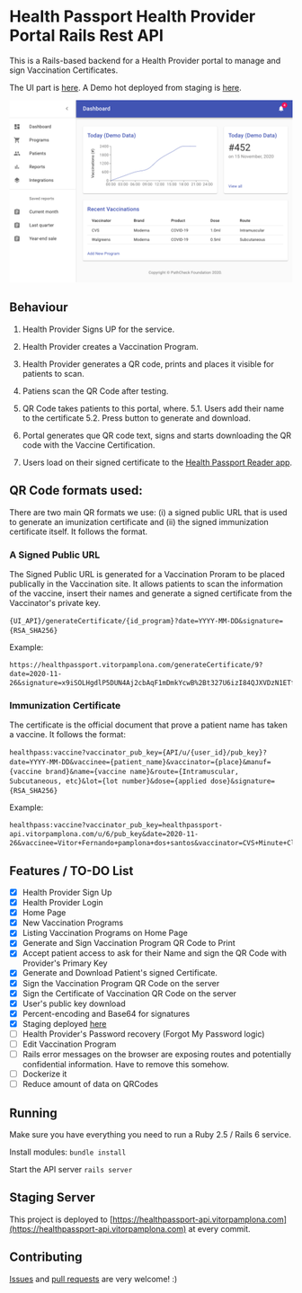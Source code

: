 # Health Passport Health Provider Portal Rails Rest API

This is a Rails-based backend for a Health Provider portal to manage and sign Vaccination Certificates. 

The UI part is [here](https://github.com/vitorpamplona/healthpassport-provider-portal-ui). 
A Demo hot deployed from staging is [here](https://healthpassport.vitorpamplona.com/). 

<img src="./docs/ProviderPortalPreview.png" data-canonical-src="./docs/ProviderPortalPreview.png"/>

## Behaviour

1. Health Provider Signs UP for the service. 
2. Health Provider creates a Vaccination Program. 
3. Health Provider generates a QR code, prints and places it visible for patients to scan. 

4. Patiens scan the QR Code after testing. 
5. QR Code takes patients to this portal, where. 
5.1. Users add their name to the certificate
5.2. Press button to generate and download. 
5. Portal generates que QR code text, signs and starts downloading the QR code with the Vaccine Certification. 

6. Users load on their signed certificate to the [Health Passport Reader app](https://github.com/vitorpamplona/healthpassport-reader-app). 

## QR Code formats used: 

There are two main QR formats we use: (i) a signed public URL that is used to generate an imunization certificate and (ii) the signed immunization certificate itself. It follows the format. 

### A Signed Public URL

The Signed Public URL is generated for a Vaccination Proram to be placed publically in the Vaccination site. 
It allows patients to scan the information of the vaccine, insert their names and generate a signed certificate from the 
Vaccinator's private key. 

```{UI_API}/generateCertificate/{id_program}?date=YYYY-MM-DD&signature={RSA_SHA256}```

Example:

```
https://healthpassport.vitorpamplona.com/generateCertificate/9?date=2020-11-26&signature=x9iSOLHgdlP5DUN4Aj2cbAqF1mDmkYcwB%2Bt327U6izI84QJXVDzN1ETfFfU8%0ADFfvuAnnwysM0NnycHjqMJMvlscDNeqqLcSzCoswMAfN6pSAboqdXArpP0gj%0AzUNP82cLI3OesK2TFNnwRiGkaakxGsEhaVX0x%2BriCr3Qk%2B5Py4c%3D%0A
```

### Immunization Certificate

The certificate is the official document that prove a patient name has taken a vaccine. It follows the format: 

```healthpass:vaccine?vaccinator_pub_key={API/u/{user_id}/pub_key}?date=YYYY-MM-DD&vaccinee={patient_name}&vaccinator={place}&manuf={vaccine brand}&name={vaccine name}&route={Intramuscular, Subcutaneous, etc}&lot={lot number}&dose={applied dose}&signature={RSA_SHA256}```

Example:

```
healthpass:vaccine?vaccinator_pub_key=healthpassport-api.vitorpamplona.com/u/6/pub_key&date=2020-11-26&vaccinee=Vitor+Fernando+pamplona+dos+santos&vaccinator=CVS+Minute+Clinics&manuf=Moderna+Vaccine&name=COVID19&route=Intramuscular&lot=&dose=1&signature=RVQ9h0s1rW%2BJ8Smy6%2Fg695oTclJ%2B%2FawR0m%2FVQRhyNZ6gyGVxajQMtRHPtE6z%0APdi29Fk7Nf0oIVebaLzgBvIzhnO6F7STZIN0KNN1ItxGsbcMxawN4jTF9rtr%0A980f4o1oj21nJZ5n8CeXapQQdLLZQyTTW0eBWGeQ8aMmNNh3lAS2RwcCNsRm%0A3GObdJMpgeSNm9Gh7KXbqSGL0bCPFA%2FTySU4lycAGJVAQH5VdjzC1OoeFYKa%0Ay7U%2FFLlIr4twkq0GMP48WYPIaBUDs6HSicDezqOHQn8c8sPMZ%2FXShwHpWpMH%0AyNKAGr8itGa4vmhnlyW8penV%2BjIjNVHDm%2B%2B7ZW3BbOQm9BwmtNwuczsmvcFb%0AiOpUdDhXTgHt0K%2FN%2BLzmQMP%2FmWahLTcTNtJOBd74GyRZXHkGxZ%2B%2BxOaqY%2FnY%0AcSeK693Ol%2ByJeg6NAXakez%2F1Kpu441sD7aImqy0hMd28BDfjPRS7Cb9v%2Fe16%0ALxYxIjai8B%2F8rR%2FE690mUMLX%2BAjd8fKQmm9rMNC2ANj12g13zV%2B8yLYcwTBA%0AyH9L3vVvTQhKCAHA6mOy86fs9N7KPv9FeKRIneQiElzFfh%2BsLE9fLigiZ%2Ffm%0AuPk9qSQZDMg1TTSMZDP1Hx4Nem%2Fz1D%2FJV1zxnoOSTh%2FBGZonOF5YgB967%2Fox%0Asev09MdoBmUNxIyZHnxDw%2BM%3D%0A
```

## Features / TO-DO List

- [x] Health Provider Sign Up
- [x] Health Provider Login 
- [x] Home Page
- [x] New Vaccination Programs
- [x] Listing Vaccination Programs on Home Page
- [x] Generate and Sign Vaccination Program QR Code to Print
- [x] Accept patient access to ask for their Name and sign the QR Code with Provider's Primary Key
- [x] Generate and Download Patient's signed Certificate.
- [x] Sign the Vaccination Program QR Code on the server
- [x] Sign the Certificate of Vaccination QR Code on the server
- [x] User's public key download
- [x] Percent-encoding and Base64 for signatures
- [x] Staging deployed [here](https://healthpassport.vitorpamplona.com/)
- [ ] Health Provider's Password recovery (Forgot My Password logic)
- [ ] Edit Vaccination Program
- [ ] Rails error messages on the browser are exposing routes and potentially confidential information. Have to remove this somehow. 
- [ ] Dockerize it
- [ ] Reduce amount of data on QRCodes

## Running

Make sure you have everything you need to run a Ruby 2.5 / Rails 6 service. 

Install modules:
`bundle install`

Start the API server
`rails server `

## Staging Server

This project is deployed to [https://healthpassport-api.vitorpamplona.com](https://healthpassport-api.vitorpamplona.com) at every commit. 

## Contributing

[Issues](https://github.com/Path-Check/healthpassport-provider-portal-api/issues) and [pull requests](https://github.com/Path-Check/healthpassport-provider-portal-api/pulls) are very welcome! :)